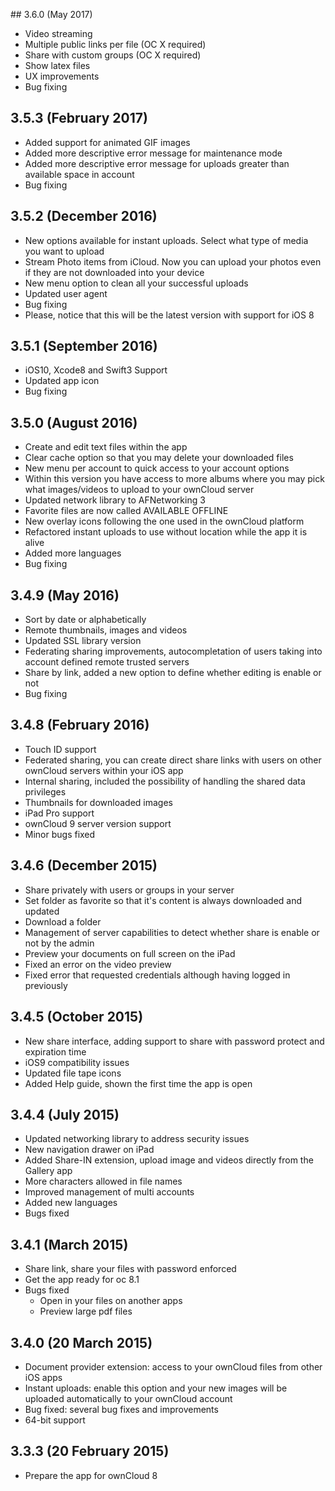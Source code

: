 ## 3.6.0 (May 2017)
- Video streaming
- Multiple public links per file (OC X required)
- Share with custom groups (OC X required)
- Show latex files
- UX improvements
- Bug fixing

## 3.5.3 (February 2017)
- Added support for animated GIF images
- Added more descriptive error message for maintenance mode
- Added more descriptive error message for uploads greater than available space in account
- Bug fixing

## 3.5.2 (December 2016)
- New options available for instant uploads. Select what type of media you want to upload
- Stream Photo items from iCloud. Now you can upload your photos even if they are not downloaded into your device
- New menu option to clean all your successful uploads
- Updated user agent
- Bug fixing
- Please, notice that this will be the latest version with support for iOS 8

## 3.5.1 (September 2016)
- iOS10, Xcode8 and Swift3 Support
- Updated app icon
- Bug fixing

## 3.5.0 (August 2016)
- Create and edit text files within the app
- Clear cache option so that you may delete your downloaded files
- New menu per account to quick access to your account options
- Within this version you have access to more albums where you may pick what images/videos to upload to your ownCloud server
- Updated network library to AFNetworking 3
- Favorite files are now called AVAILABLE OFFLINE
- New overlay icons following the one used in the ownCloud platform 
- Refactored instant uploads to use without location while the app it is alive 
- Added more languages
- Bug fixing 

## 3.4.9 (May 2016)
- Sort by date or alphabetically
- Remote thumbnails, images and videos
- Updated SSL library version
- Federating sharing improvements, autocompletation of users taking into account defined remote trusted servers
- Share by link, added a new option to define whether editing is enable or not
- Bug fixing

## 3.4.8 (February 2016)
- Touch ID support
- Federated sharing, you can create direct share links with users on other ownCloud servers within your iOS app
- Internal sharing, included the possibility of handling the shared data privileges
- Thumbnails for downloaded images
- iPad Pro support
- ownCloud 9 server version support
- Minor bugs fixed

## 3.4.6 (December 2015)
- Share privately with users or groups in your server
- Set folder as favorite so that it's content is always downloaded and updated
- Download a folder
- Management of server capabilities to detect whether share is enable or not by the admin
- Preview your documents on full screen on the iPad
- Fixed an error on the video preview
- Fixed error that requested credentials although having logged in previously

## 3.4.5 (October 2015)
- New share interface, adding support to share with password protect and expiration time
- iOS9 compatibility issues
- Updated file tape icons 
- Added Help guide, shown the first time the app is open

## 3.4.4 (July 2015)
- Updated networking library to address security issues
- New navigation drawer on iPad
- Added Share-IN extension, upload image and videos directly from the Gallery app
- More characters allowed in file names
- Improved management of multi accounts
- Added new languages
- Bugs fixed

## 3.4.1 (March 2015)
- Share link, share your files with password enforced
- Get the app ready for oc 8.1
- Bugs fixed
    + Open in your files on another apps
    + Preview large pdf files

## 3.4.0 (20 March 2015)
- Document provider extension: access to your ownCloud files from other iOS apps
- Instant uploads: enable this option and your new images will be uploaded automatically to your ownCloud account
- Bug fixed: several bug fixes and improvements
- 64-bit support

## 3.3.3 (20 February 2015)
- Prepare the app for ownCloud 8
